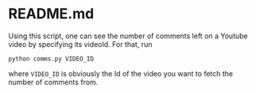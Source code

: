 # README.md

Using this script, one can see the number of comments left on a Youtube video by specifying its videoId. For that, run 

`python comms.py VIDEO_ID`

where `VIDEO_ID` is obviously the Id of the video you want to fetch the number of comments from.
